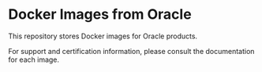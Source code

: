 # Docker Images from Oracle

This repository stores Docker images for Oracle products.

For support and certification information, please consult the documentation for each image.
